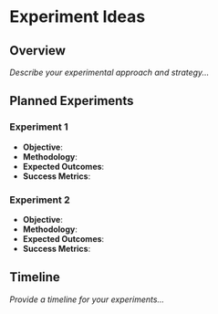 # Experiment Ideas

## Overview

*Describe your experimental approach and strategy...*

## Planned Experiments

### Experiment 1

* **Objective**:
* **Methodology**:
* **Expected Outcomes**:
* **Success Metrics**:

### Experiment 2

* **Objective**:
* **Methodology**:
* **Expected Outcomes**:
* **Success Metrics**:

## Timeline

*Provide a timeline for your experiments...*